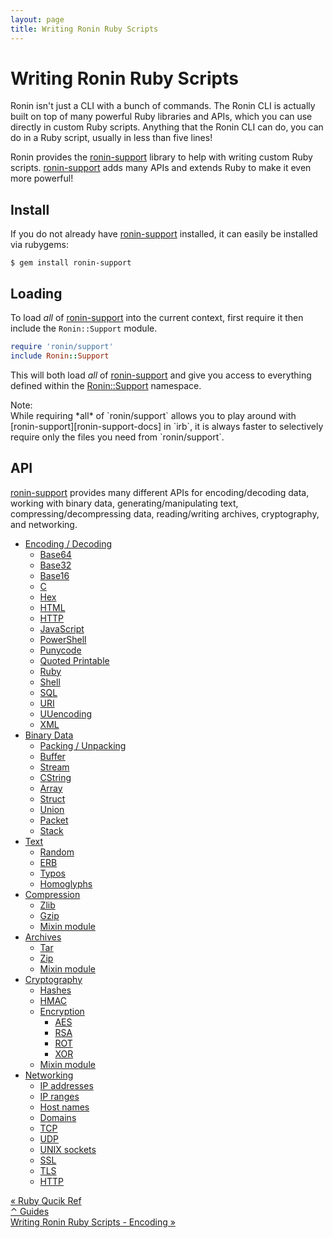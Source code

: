 ```yaml
---
layout: page
title: Writing Ronin Ruby Scripts
---
```


# Writing Ronin Ruby Scripts

Ronin isn't just a CLI with a bunch of commands. The Ronin CLI is actually
built on top of many powerful Ruby libraries and APIs, which you can use
directly in custom Ruby scripts. Anything that the Ronin CLI can do, you can do
in a Ruby script, usually in less than five lines!

Ronin provides the [ronin-support] library to help with writing custom Ruby
scripts. [ronin-support] adds many APIs and extends Ruby to make it even more
powerful!

## Install

If you do not already have [ronin-support] installed, it can easily be installed
via rubygems:

```shell
$ gem install ronin-support
```

## Loading

To load *all* of [ronin-support] into the current context, first require it then
include the `Ronin::Support` module.

```ruby
require 'ronin/support'
include Ronin::Support
```

This will both load *all* of [ronin-support][ronin-support-docs] and give you
access to everything defined within the [Ronin::Support] namespace.

[Ronin::Support]: /docs/ronin-support/Ronin/Support.html

<article class="message is-dark">
  <div class="message-header">Note:</div>
  <div class="message-body">
While requiring *all* of `ronin/support` allows you to play around with
[ronin-support][ronin-support-docs] in `irb`, it is always faster to selectively
require only the files you need from `ronin/support`.

[ronin-support-docs]: /docs/ronin-support/
  </div>
</article>

## API

[ronin-support][ronin-support-docs] provides many different APIs for
encoding/decoding data, working with binary data, generating/manipulating text,
compressing/decompressing data, reading/writing archives, cryptography,
and networking.

* [Encoding / Decoding](encoding.html)
  * [Base64](encoding.html#base64)
  * [Base32](encoding.html#base32)
  * [Base16](encoding.html#base16)
  * [C](encoding.html#c)
  * [Hex](encoding.html#hex)
  * [HTML](encoding.html#html)
  * [HTTP](encoding.html#http)
  * [JavaScript](encoding.html#javascript)
  * [PowerShell](encoding.html#powershell)
  * [Punycode](encoding.html#punycode)
  * [Quoted Printable](encoding.html#quoted-printable)
  * [Ruby](encoding.html#ruby)
  * [Shell](encoding.html#shell)
  * [SQL](encoding.html#sql)
  * [URI](encoding.html#uri)
  * [UUencoding](encoding.html#uuencoding)
  * [XML](encoding.html#xml)
* [Binary Data](binary.html)
  * [Packing / Unpacking](binary.html#packing-unpacking)
  * [Buffer](binary.html#buffer)
  * [Stream](binary.html#stream)
  * [CString](binary.html#cstring)
  * [Array](binary.html#array)
  * [Struct](binary.html#struct)
  * [Union](binary.html#union)
  * [Packet](binary.html#packet)
  * [Stack](binary.html#stack)
* [Text](text.html)
  * [Random](text.html#random)
  * [ERB](text.html#erb)
  * [Typos](text.html#typos)
  * [Homoglyphs](text.html#homoglyphs)
* [Compression](compression.html)
  * [Zlib](compression.html#zlib)
  * [Gzip](compression.html#gzip)
  * [Mixin module](compression.html#mixin-module)
* [Archives](archives.html)
  * [Tar](archives.html#tar)
  * [Zip](archives.html#zip)
  * [Mixin module](archives.html#mixin-module)
* [Cryptography](cryptography.html)
  * [Hashes](cryptography.html#hashes)
  * [HMAC](cryptography.html#hmac)
  * [Encryption](cryptography.html#encryption)
    * [AES](cryptography.html#aes)
    * [RSA](cryptography.html#rsa)
    * [ROT](cryptography.html#rot)
    * [XOR](cryptography.html#xor)
  * [Mixin module](cryptography.html#mixin-module)
* [Networking](networking.html)
  * [IP addresses](networking.html#ip-addresses)
  * [IP ranges](networking.html#ip-ranges)
  * [Host names](networking.html#host-names)
  * [Domains](networking.html#domains)
  * [TCP](networking.html#tcp)
  * [UDP](networking.html#udp)
  * [UNIX sockets](networking.html#unix-sockets)
  * [SSL](networking.html#ssl)
  * [TLS](networking.html#tls)
  * [HTTP](networking.html#http)

<div class="level">
  <div class="level-left">
    <a class="button" href="../ruby-quick-ref/">
      &laquo; Ruby Qucik Ref
    </a>
  </div>

  <div class="level-item">
    <a class="button" href="../index.html#guides">
      &#x2303; Guides
    </a>
  </div>

  <div class="level-right">
    <a class="button" href="encoding.html">
      Writing Ronin Ruby Scripts - Encoding &raquo;
    </a>
  </div>
</div>

[ronin-support]: https://github.com/ronin-rb/ronin-support#readme
[ronin-support-docs]: /docs/ronin-support/
